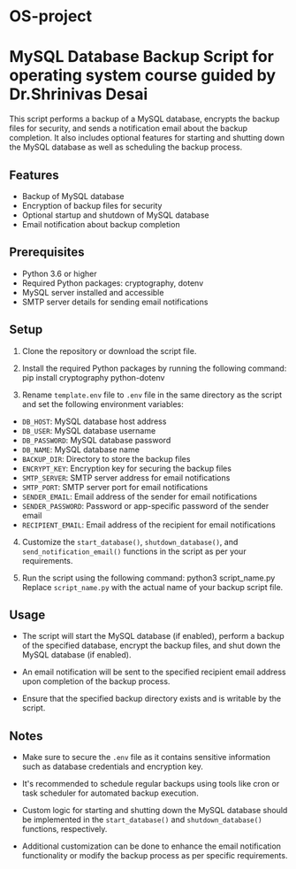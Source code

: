 # OS-project
# MySQL Database Backup Script for operating system course guided by Dr.Shrinivas Desai

This script performs a backup of a MySQL database, encrypts the backup files for security, and sends a notification email about the backup completion. It also includes optional features for starting and shutting down the MySQL database as well as scheduling the backup process.

## Features

- Backup of MySQL database
- Encryption of backup files for security
- Optional startup and shutdown of MySQL database
- Email notification about backup completion

## Prerequisites

- Python 3.6 or higher
- Required Python packages: cryptography, dotenv
- MySQL server installed and accessible
- SMTP server details for sending email notifications

## Setup

1. Clone the repository or download the script file.

2. Install the required Python packages by running the following command:
    pip install cryptography python-dotenv

3. Rename `template.env` file to `.env` file in the same directory as the script and set the following environment variables:
- `DB_HOST`: MySQL database host address
- `DB_USER`: MySQL database username
- `DB_PASSWORD`: MySQL database password
- `DB_NAME`: MySQL database name
- `BACKUP_DIR`: Directory to store the backup files
- `ENCRYPT_KEY`: Encryption key for securing the backup files
- `SMTP_SERVER`: SMTP server address for email notifications
- `SMTP_PORT`: SMTP server port for email notifications
- `SENDER_EMAIL`: Email address of the sender for email notifications
- `SENDER_PASSWORD`: Password or app-specific password of the sender email
- `RECIPIENT_EMAIL`: Email address of the recipient for email notifications

4. Customize the `start_database()`, `shutdown_database()`, and `send_notification_email()` functions in the script as per your requirements.

5. Run the script using the following command:
    python3 script_name.py
Replace `script_name.py` with the actual name of your backup script file.

## Usage

- The script will start the MySQL database (if enabled), perform a backup of the specified database, encrypt the backup files, and shut down the MySQL database (if enabled).

- An email notification will be sent to the specified recipient email address upon completion of the backup process.

- Ensure that the specified backup directory exists and is writable by the script.

## Notes

- Make sure to secure the `.env` file as it contains sensitive information such as database credentials and encryption key.

- It's recommended to schedule regular backups using tools like cron or task scheduler for automated backup execution.

- Custom logic for starting and shutting down the MySQL database should be implemented in the `start_database()` and `shutdown_database()` functions, respectively.

- Additional customization can be done to enhance the email notification functionality or modify the backup process as per specific requirements.

